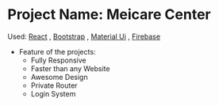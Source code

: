 # Project Name: Meicare Center #

Used: [React](http://www.react.com/ ) ,  [Bootstrap](http://getbootstrap.com) , [Material Ui](http://mui.com) , [Firebase](http://firebase.com)
<br/>
* Feature of the projects:
    * Fully Responsive
    * Faster than any Website
    * Awesome Design
    * Private Router
    * Login System



